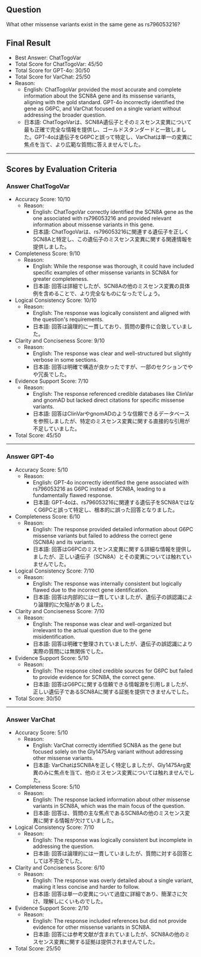 ## Question

What other missense variants exist in the same gene as rs796053216?

## Final Result

- Best Answer: ChatTogoVar
- Total Score for ChatTogoVar: 45/50
- Total Score for GPT-4o: 30/50
- Total Score for VarChat: 25/50
- Reason:
  - English: ChatTogoVar provided the most accurate and complete information about the SCN8A gene and its missense variants, aligning with the gold standard. GPT-4o incorrectly identified the gene as G6PC, and VarChat focused on a single variant without addressing the broader question.
  - 日本語: ChatTogoVarは、SCN8A遺伝子とそのミスセンス変異について最も正確で完全な情報を提供し、ゴールドスタンダードと一致しました。GPT-4oは遺伝子をG6PCと誤って特定し、VarChatは単一の変異に焦点を当て、より広範な質問に答えませんでした。

---

## Scores by Evaluation Criteria

### Answer ChatTogoVar
- Accuracy Score: 10/10
  - Reason: 
    - English: ChatTogoVar correctly identified the SCN8A gene as the one associated with rs796053216 and provided relevant information about missense variants in this gene.
    - 日本語: ChatTogoVarは、rs796053216に関連する遺伝子を正しくSCN8Aと特定し、この遺伝子のミスセンス変異に関する関連情報を提供しました。
- Completeness Score: 9/10
  - Reason: 
    - English: While the response was thorough, it could have included specific examples of other missense variants in SCN8A for greater completeness.
    - 日本語: 回答は詳細でしたが、SCN8Aの他のミスセンス変異の具体例を含めることで、より完全なものになったでしょう。
- Logical Consistency Score: 10/10
  - Reason: 
    - English: The response was logically consistent and aligned with the question's requirements.
    - 日本語: 回答は論理的に一貫しており、質問の要件に合致していました。
- Clarity and Conciseness Score: 9/10
  - Reason: 
    - English: The response was clear and well-structured but slightly verbose in some sections.
    - 日本語: 回答は明確で構造が良かったですが、一部のセクションでやや冗長でした。
- Evidence Support Score: 7/10
  - Reason: 
    - English: The response referenced credible databases like ClinVar and gnomAD but lacked direct citations for specific missense variants.
    - 日本語: 回答はClinVarやgnomADのような信頼できるデータベースを参照しましたが、特定のミスセンス変異に関する直接的な引用が不足していました。
- Total Score: 45/50

---

### Answer GPT-4o
- Accuracy Score: 5/10
  - Reason: 
    - English: GPT-4o incorrectly identified the gene associated with rs796053216 as G6PC instead of SCN8A, leading to a fundamentally flawed response.
    - 日本語: GPT-4oは、rs796053216に関連する遺伝子をSCN8AではなくG6PCと誤って特定し、根本的に誤った回答となりました。
- Completeness Score: 6/10
  - Reason: 
    - English: The response provided detailed information about G6PC missense variants but failed to address the correct gene (SCN8A) and its variants.
    - 日本語: 回答はG6PCのミスセンス変異に関する詳細な情報を提供しましたが、正しい遺伝子（SCN8A）とその変異については触れていませんでした。
- Logical Consistency Score: 7/10
  - Reason: 
    - English: The response was internally consistent but logically flawed due to the incorrect gene identification.
    - 日本語: 回答は内部的には一貫していましたが、遺伝子の誤認識により論理的に欠陥がありました。
- Clarity and Conciseness Score: 7/10
  - Reason: 
    - English: The response was clear and well-organized but irrelevant to the actual question due to the gene misidentification.
    - 日本語: 回答は明確で整理されていましたが、遺伝子の誤認識により実際の質問には無関係でした。
- Evidence Support Score: 5/10
  - Reason: 
    - English: The response cited credible sources for G6PC but failed to provide evidence for SCN8A, the correct gene.
    - 日本語: 回答はG6PCに関する信頼できる情報源を引用しましたが、正しい遺伝子であるSCN8Aに関する証拠を提供できませんでした。
- Total Score: 30/50

---

### Answer VarChat
- Accuracy Score: 5/10
  - Reason: 
    - English: VarChat correctly identified SCN8A as the gene but focused solely on the Gly1475Arg variant without addressing other missense variants.
    - 日本語: VarChatはSCN8Aを正しく特定しましたが、Gly1475Arg変異のみに焦点を当て、他のミスセンス変異については触れませんでした。
- Completeness Score: 5/10
  - Reason: 
    - English: The response lacked information about other missense variants in SCN8A, which was the main focus of the question.
    - 日本語: 回答は、質問の主な焦点であるSCN8Aの他のミスセンス変異に関する情報が欠けていました。
- Logical Consistency Score: 7/10
  - Reason: 
    - English: The response was logically consistent but incomplete in addressing the question.
    - 日本語: 回答は論理的には一貫していましたが、質問に対する回答としては不完全でした。
- Clarity and Conciseness Score: 6/10
  - Reason: 
    - English: The response was overly detailed about a single variant, making it less concise and harder to follow.
    - 日本語: 回答は単一の変異について過度に詳細であり、簡潔さに欠け、理解しにくいものでした。
- Evidence Support Score: 2/10
  - Reason: 
    - English: The response included references but did not provide evidence for other missense variants in SCN8A.
    - 日本語: 回答には参考文献が含まれていましたが、SCN8Aの他のミスセンス変異に関する証拠は提供されませんでした。
- Total Score: 25/50